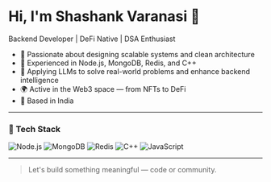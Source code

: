 # Hi, I'm Shashank Varanasi 👋

Backend Developer | DeFi Native | DSA Enthusiast

- 🧠 Passionate about designing scalable systems and clean architecture  
- 🔁 Experienced in Node.js, MongoDB, Redis, and C++  
- 🤖 Applying LLMs to solve real-world problems and enhance backend intelligence
- 🌍 Active in the Web3 space — from NFTs to DeFi  
- 📍 Based in India

---

### 🧰 Tech Stack

![Node.js](https://img.shields.io/badge/Node.js-339933?logo=node.js&logoColor=white&style=flat)
![MongoDB](https://img.shields.io/badge/MongoDB-47A248?logo=mongodb&logoColor=white&style=flat)
![Redis](https://img.shields.io/badge/Redis-DC382D?logo=redis&logoColor=white&style=flat)
![C++](https://img.shields.io/badge/C++-00599C?logo=c%2B%2B&logoColor=white&style=flat)
![JavaScript](https://img.shields.io/badge/JavaScript-F7DF1E?logo=javascript&logoColor=black&style=flat)

---

> Let's build something meaningful — code or community.
